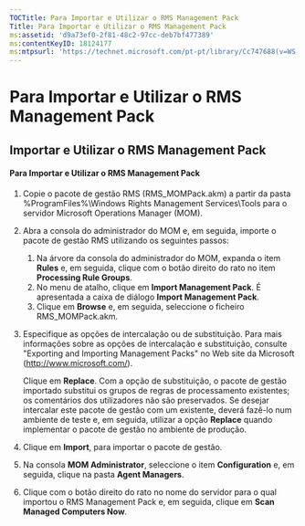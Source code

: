 ```yaml
---
TOCTitle: Para Importar e Utilizar o RMS Management Pack
Title: Para Importar e Utilizar o RMS Management Pack
ms:assetid: 'd9a73ef0-2f81-48c2-97cc-deb7bf477389'
ms:contentKeyID: 18124177
ms:mtpsurl: 'https://technet.microsoft.com/pt-pt/library/Cc747688(v=WS.10)'
---
```


Para Importar e Utilizar o RMS Management Pack
==============================================

Importar e Utilizar o RMS Management Pack
-----------------------------------------

#### Para Importar e Utilizar o RMS Management Pack

1.  Copie o pacote de gestão RMS (RMS\_MOMPack.akm) a partir da pasta %ProgramFiles%\\Windows Rights Management Services\\Tools para o servidor Microsoft Operations Manager (MOM).

2.  Abra a consola do administrador do MOM e, em seguida, importe o pacote de gestão RMS utilizando os seguintes passos:

    1.  Na árvore da consola do administrador do MOM, expanda o item **Rules** e, em seguida, clique com o botão direito do rato no item **Processing Rule Groups**.
    2.  No menu de atalho, clique em **Import Management Pack**. É apresentada a caixa de diálogo **Import Management Pack**.
    3.  Clique em **Browse** e, em seguida, seleccione o ficheiro RMS\_MOMPack.akm.

3.  Especifique as opções de intercalação ou de substituição. Para mais informações sobre as opções de intercalação e substituição, consulte "Exporting and Importing Management Packs" no Web site da Microsoft (http://www.microsoft.com/).

    Clique em **Replace**. Com a opção de substituição, o pacote de gestão importado substitui os grupos de regras de processamento existentes; os comentários dos utilizadores não são preservados. Se desejar intercalar este pacote de gestão com um existente, deverá fazê-lo num ambiente de teste e, em seguida, utilizar a opção **Replace** quando implementar o pacote de gestão no ambiente de produção.

4.  Clique em **Import**, para importar o pacote de gestão.

5.  Na consola **MOM Administrator**, seleccione o item **Configuration** e, em seguida, clique na pasta **Agent Managers**.

6.  Clique com o botão direito do rato no nome do servidor para o qual importou o RMS Management Pack e, em seguida, clique em **Scan Managed Computers Now**.
